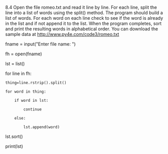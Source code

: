 8.4 Open the file romeo.txt and read it line by line. For each line, split the line into a list of words using the split() method. The program should build a list of words. For each word on each line check to see if the word is already in the list and if not append it to the list. When the program completes, sort and print the resulting words in alphabetical order.
You can download the sample data at http://www.py4e.com/code3/romeo.txt




fname = input("Enter file name: ")

fh = open(fname)

lst = list()

for line in fh:

    thing=line.rstrip().split()
    
    for word in thing:
    
        if word in lst:
        
            continue
            
        else:
        
            lst.append(word)
            
lst.sort()

print(lst)

